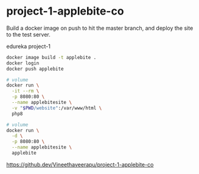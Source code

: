 # project-1-applebite-co

Build a docker image on push to hit the master branch, and deploy the site to the test server.

edureka project-1

```sh
docker image build -t applebite .
docker login
docker push applebite
```

```sh
# volume
docker run \
  -it --rm \
  -p 8080:80 \
  --name applebitesite \
  -v "$PWD/website":/var/www/html \
  php8
```

```sh
# volume
docker run \
  -d \
  -p 8080:80 \
  --name applebitesite \
  applebite
```

https://github.dev/Vineethaveerapu/project-1-applebite-co